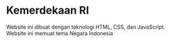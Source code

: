 # Kemerdekaan RI
Website ini dibuat dengan teknologi HTML, CSS, dan JavaScript. <br>
Website ini memuat tema Negara Indonesia
